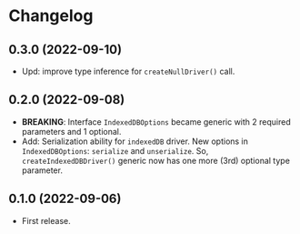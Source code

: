 # Changelog

## 0.3.0 (2022-09-10)

- Upd: improve type inference for `createNullDriver()` call.

## 0.2.0 (2022-09-08)

- **BREAKING**: Interface `IndexedDBOptions` became generic with 2 required
  parameters and 1 optional.
- Add: Serialization ability for `indexedDB` driver. New options in
  `IndexedDBOptions`: `serialize` and `unserialize`. So,
  `createIndexedDBDriver()` generic now has one more (3rd) optional type
  parameter.

## 0.1.0 (2022-09-06)

- First release.
